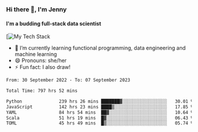 ### Hi there 👋, I'm Jenny
#### I'm a budding full-stack data scientist

[![My Tech Stack](https://github-readme-tech-stack.vercel.app/api/cards?fontFamily=Roboto+&lineCount=1&theme=catppuccin_mocha&line1=amazonaws%2Caws%2C232F3E%3Bpython%2Cpython%2C3776AB%3Bscala%2Cscala%2CDC322F%3Bdatabricks%2Cdatabricks%2CFF3621%3Bpytorch%2Cpytorch%2CEE4C2C%3Bdocker%2Cdocker%2C2496ED%3B)


- 🌱 I’m currently learning functional programming, data engineering and machine learning 
- 😄 Pronouns: she/her 
- ⚡ Fun fact: I also draw! 

<!--START_SECTION:waka-->

```txt
From: 30 September 2022 - To: 07 September 2023

Total Time: 797 hrs 52 mins

Python              239 hrs 26 mins ███████▓░░░░░░░░░░░░░░░░░   30.01 %
JavaScript          142 hrs 23 mins ████▒░░░░░░░░░░░░░░░░░░░░   17.85 %
YAML                84 hrs 54 mins  ██▓░░░░░░░░░░░░░░░░░░░░░░   10.64 %
Scala               51 hrs 19 mins  █▓░░░░░░░░░░░░░░░░░░░░░░░   06.43 %
TOML                45 hrs 49 mins  █▒░░░░░░░░░░░░░░░░░░░░░░░   05.74 %
```

<!--END_SECTION:waka-->
